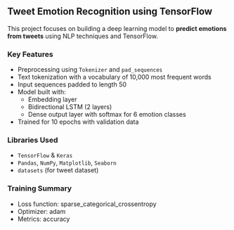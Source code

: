 ## Tweet Emotion Recognition using TensorFlow

This project focuses on building a deep learning model to **predict emotions from tweets** using NLP techniques and TensorFlow.

### Key Features

- Preprocessing using `Tokenizer` and `pad_sequences`
- Text tokenization with a vocabulary of 10,000 most frequent words
- Input sequences padded to length 50
- Model built with:
  - Embedding layer
  - Bidirectional LSTM (2 layers)
  - Dense output layer with softmax for 6 emotion classes
- Trained for 10 epochs with validation data

### Libraries Used

- `TensorFlow` & `Keras`
- `Pandas`, `NumPy`, `Matplotlib`, `Seaborn`
- `datasets` (for tweet dataset)

### **Training Summary**

- Loss function: sparse_categorical_crossentropy
- Optimizer: adam
- Metrics: accuracy
